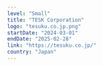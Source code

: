 ```yaml
---
level: "Small"
title: "TESK Corporation"
logo: "tesuku.co.jp.png"
startDate: "2024-03-01"
endDate: "2025-02-28"
link: "https://tesuku.co.jp/"
country: "Japan"
---
```

